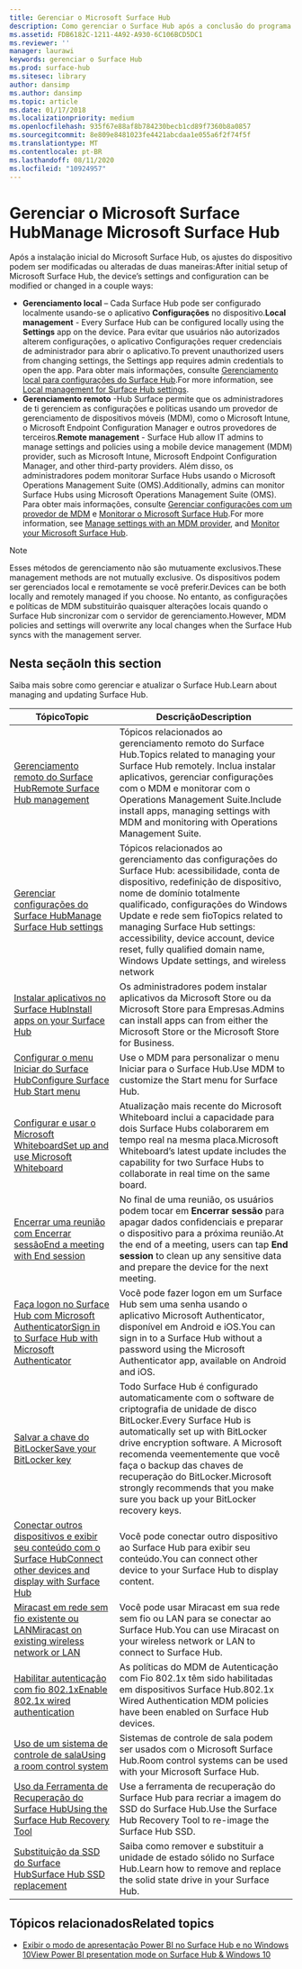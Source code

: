 ```yaml
---
title: Gerenciar o Microsoft Surface Hub
description: Como gerenciar o Surface Hub após a conclusão do programa de primeira execução.
ms.assetid: FDB6182C-1211-4A92-A930-6C106BCD5DC1
ms.reviewer: ''
manager: laurawi
keywords: gerenciar o Surface Hub
ms.prod: surface-hub
ms.sitesec: library
author: dansimp
ms.author: dansimp
ms.topic: article
ms.date: 01/17/2018
ms.localizationpriority: medium
ms.openlocfilehash: 935f67e88af8b784230becb1cd89f7360b8a0857
ms.sourcegitcommit: 8e809e8481023fe4421abcdaa1e055a6f2f74f5f
ms.translationtype: MT
ms.contentlocale: pt-BR
ms.lasthandoff: 08/11/2020
ms.locfileid: "10924957"
---
```

# <span data-ttu-id="17f86-104">Gerenciar o Microsoft Surface Hub</span><span class="sxs-lookup"><span data-stu-id="17f86-104">Manage Microsoft Surface Hub</span></span>

<span data-ttu-id="17f86-105">Após a instalação inicial do Microsoft Surface Hub, os ajustes do dispositivo podem ser modificadas ou alteradas de duas maneiras:</span><span class="sxs-lookup"><span data-stu-id="17f86-105">After initial setup of Microsoft Surface Hub, the device’s settings and configuration can be modified or changed in a couple ways:</span></span>

- <span data-ttu-id="17f86-106">**Gerenciamento local** – Cada Surface Hub pode ser configurado localmente usando-se o aplicativo **Configurações** no dispositivo.</span><span class="sxs-lookup"><span data-stu-id="17f86-106">**Local management** - Every Surface Hub can be configured locally using the **Settings** app on the device.</span></span> <span data-ttu-id="17f86-107">Para evitar que usuários não autorizados alterem configurações, o aplicativo Configurações requer credenciais de administrador para abrir o aplicativo.</span><span class="sxs-lookup"><span data-stu-id="17f86-107">To prevent unauthorized users from changing settings, the Settings app requires admin credentials to open the app.</span></span> <span data-ttu-id="17f86-108">Para obter mais informações, consulte [Gerenciamento local para configurações do Surface Hub](local-management-surface-hub-settings.md).</span><span class="sxs-lookup"><span data-stu-id="17f86-108">For more information, see [Local management for Surface Hub settings](local-management-surface-hub-settings.md).</span></span>
- <span data-ttu-id="17f86-109">**Gerenciamento remoto** -Hub Surface permite que os administradores de ti gerenciem as configurações e políticas usando um provedor de gerenciamento de dispositivos móveis (MDM), como o Microsoft Intune, o Microsoft Endpoint Configuration Manager e outros provedores de terceiros.</span><span class="sxs-lookup"><span data-stu-id="17f86-109">**Remote management** - Surface Hub allow IT admins to manage settings and policies using a mobile device management (MDM) provider, such as Microsoft Intune, Microsoft Endpoint Configuration Manager, and other third-party providers.</span></span> <span data-ttu-id="17f86-110">Além disso, os administradores podem monitorar Surface Hubs usando o Microsoft Operations Management Suite (OMS).</span><span class="sxs-lookup"><span data-stu-id="17f86-110">Additionally, admins can monitor Surface Hubs using Microsoft Operations Management Suite (OMS).</span></span> <span data-ttu-id="17f86-111">Para obter mais informações, consulte [Gerenciar configurações com um provedor de MDM](manage-settings-with-mdm-for-surface-hub.md) e [Monitorar o Microsoft Surface Hub](monitor-surface-hub.md).</span><span class="sxs-lookup"><span data-stu-id="17f86-111">For more information, see [Manage settings with an MDM provider](manage-settings-with-mdm-for-surface-hub.md), and [Monitor your Microsoft Surface Hub](monitor-surface-hub.md).</span></span> 

> [!NOTE]
> <span data-ttu-id="17f86-112">Esses métodos de gerenciamento não são mutuamente exclusivos.</span><span class="sxs-lookup"><span data-stu-id="17f86-112">These management methods are not mutually exclusive.</span></span> <span data-ttu-id="17f86-113">Os dispositivos podem ser gerenciados local e remotamente se você preferir.</span><span class="sxs-lookup"><span data-stu-id="17f86-113">Devices can be both locally and remotely managed if you choose.</span></span> <span data-ttu-id="17f86-114">No entanto, as configurações e políticas de MDM substituirão quaisquer alterações locais quando o Surface Hub sincronizar com o servidor de gerenciamento.</span><span class="sxs-lookup"><span data-stu-id="17f86-114">However, MDM policies and settings will overwrite any local changes when the Surface Hub syncs with the management server.</span></span> 

## <span data-ttu-id="17f86-115">Nesta seção</span><span class="sxs-lookup"><span data-stu-id="17f86-115">In this section</span></span>

<span data-ttu-id="17f86-116">Saiba mais sobre como gerenciar e atualizar o Surface Hub.</span><span class="sxs-lookup"><span data-stu-id="17f86-116">Learn about managing and updating Surface Hub.</span></span>

| <span data-ttu-id="17f86-117">Tópico</span><span class="sxs-lookup"><span data-stu-id="17f86-117">Topic</span></span> | <span data-ttu-id="17f86-118">Descrição</span><span class="sxs-lookup"><span data-stu-id="17f86-118">Description</span></span> |
| ----- | ----------- |
| [<span data-ttu-id="17f86-119">Gerenciamento remoto do Surface Hub</span><span class="sxs-lookup"><span data-stu-id="17f86-119">Remote Surface Hub management</span></span>](remote-surface-hub-management.md) |<span data-ttu-id="17f86-120">Tópicos relacionados ao gerenciamento remoto do Surface Hub.</span><span class="sxs-lookup"><span data-stu-id="17f86-120">Topics related to managing your Surface Hub remotely.</span></span> <span data-ttu-id="17f86-121">Inclua instalar aplicativos, gerenciar configurações com o MDM e monitorar com o Operations Management Suite.</span><span class="sxs-lookup"><span data-stu-id="17f86-121">Include install apps, managing settings with MDM and monitoring with Operations Management Suite.</span></span> |
| [<span data-ttu-id="17f86-122">Gerenciar configurações do Surface Hub</span><span class="sxs-lookup"><span data-stu-id="17f86-122">Manage Surface Hub settings</span></span>](manage-surface-hub-settings.md) |<span data-ttu-id="17f86-123">Tópicos relacionados ao gerenciamento das configurações do Surface Hub: acessibilidade, conta de dispositivo, redefinição de dispositivo, nome de domínio totalmente qualificado, configurações do Windows Update e rede sem fio</span><span class="sxs-lookup"><span data-stu-id="17f86-123">Topics related to managing Surface Hub settings: accessibility, device account, device reset, fully qualified domain name, Windows Update settings, and wireless network</span></span> |
| [<span data-ttu-id="17f86-124">Instalar aplicativos no Surface Hub</span><span class="sxs-lookup"><span data-stu-id="17f86-124">Install apps on your Surface Hub</span></span>]( https://technet.microsoft.com/itpro/surface-hub/install-apps-on-surface-hub) | <span data-ttu-id="17f86-125">Os administradores podem instalar aplicativos da Microsoft Store ou da Microsoft Store para Empresas.</span><span class="sxs-lookup"><span data-stu-id="17f86-125">Admins can install apps can from either the Microsoft Store or the Microsoft Store for Business.</span></span>|
[<span data-ttu-id="17f86-126">Configurar o menu Iniciar do Surface Hub</span><span class="sxs-lookup"><span data-stu-id="17f86-126">Configure Surface Hub Start menu</span></span>](surface-hub-start-menu.md) | <span data-ttu-id="17f86-127">Use o MDM para personalizar o menu Iniciar para o Surface Hub.</span><span class="sxs-lookup"><span data-stu-id="17f86-127">Use MDM to customize the Start menu for Surface Hub.</span></span>
| [<span data-ttu-id="17f86-128">Configurar e usar o Microsoft Whiteboard</span><span class="sxs-lookup"><span data-stu-id="17f86-128">Set up and use Microsoft Whiteboard</span></span>](whiteboard-collaboration.md)  | <span data-ttu-id="17f86-129">Atualização mais recente do Microsoft Whiteboard inclui a capacidade para dois Surface Hubs colaborarem em tempo real na mesma placa.</span><span class="sxs-lookup"><span data-stu-id="17f86-129">Microsoft Whiteboard’s latest update includes the capability for two Surface Hubs to collaborate in real time on the same board.</span></span>   |
| [<span data-ttu-id="17f86-130">Encerrar uma reunião com Encerrar sessão</span><span class="sxs-lookup"><span data-stu-id="17f86-130">End a meeting with End session</span></span>](https://technet.microsoft.com/itpro/surface-hub/finishing-your-surface-hub-meeting) | <span data-ttu-id="17f86-131">No final de uma reunião, os usuários podem tocar em **Encerrar sessão** para apagar dados confidenciais e preparar o dispositivo para a próxima reunião.</span><span class="sxs-lookup"><span data-stu-id="17f86-131">At the end of a meeting, users can tap **End session** to clean up any sensitive data and prepare the device for the next meeting.</span></span>|
| [<span data-ttu-id="17f86-132">Faça logon no Surface Hub com Microsoft Authenticator</span><span class="sxs-lookup"><span data-stu-id="17f86-132">Sign in to Surface Hub with Microsoft Authenticator</span></span>](surface-hub-authenticator-app.md) | <span data-ttu-id="17f86-133">Você pode fazer logon em um Surface Hub sem uma senha usando o aplicativo Microsoft Authenticator, disponível em Android e iOS.</span><span class="sxs-lookup"><span data-stu-id="17f86-133">You can sign in to a Surface Hub without a password using the Microsoft Authenticator app, available on Android and iOS.</span></span>   |
| [<span data-ttu-id="17f86-134">Salvar a chave do BitLocker</span><span class="sxs-lookup"><span data-stu-id="17f86-134">Save your BitLocker key</span></span>](https://technet.microsoft.com/itpro/surface-hub/save-bitlocker-key-surface-hub) | <span data-ttu-id="17f86-135">Todo Surface Hub é configurado automaticamente com o software de criptografia de unidade de disco BitLocker.</span><span class="sxs-lookup"><span data-stu-id="17f86-135">Every Surface Hub is automatically set up with BitLocker drive encryption software.</span></span> <span data-ttu-id="17f86-136">A Microsoft recomenda veementemente que você faça o backup das chaves de recuperação do BitLocker.</span><span class="sxs-lookup"><span data-stu-id="17f86-136">Microsoft strongly recommends that you make sure you back up your BitLocker recovery keys.</span></span>|
| [<span data-ttu-id="17f86-137">Conectar outros dispositivos e exibir seu conteúdo com o Surface Hub</span><span class="sxs-lookup"><span data-stu-id="17f86-137">Connect other devices and display with Surface Hub</span></span>](https://technet.microsoft.com/itpro/surface-hub/connect-and-display-with-surface-hub) | <span data-ttu-id="17f86-138">Você pode conectar outro dispositivo ao Surface Hub para exibir seu conteúdo.</span><span class="sxs-lookup"><span data-stu-id="17f86-138">You can connect other device to your Surface Hub to display content.</span></span>|
| [<span data-ttu-id="17f86-139">Miracast em rede sem fio existente ou LAN</span><span class="sxs-lookup"><span data-stu-id="17f86-139">Miracast on existing wireless network or LAN</span></span>](miracast-over-infrastructure.md) | <span data-ttu-id="17f86-140">Você pode usar Miracast em sua rede sem fio ou LAN para se conectar ao Surface Hub.</span><span class="sxs-lookup"><span data-stu-id="17f86-140">You can use Miracast on your wireless network or LAN to connect to Surface Hub.</span></span> |
 [<span data-ttu-id="17f86-141">Habilitar autenticação com fio 802.1x</span><span class="sxs-lookup"><span data-stu-id="17f86-141">Enable 802.1x wired authentication</span></span>](enable-8021x-wired-authentication.md) | <span data-ttu-id="17f86-142">As políticas do MDM de Autenticação com Fio 802.1x têm sido habilitadas em dispositivos Surface Hub.</span><span class="sxs-lookup"><span data-stu-id="17f86-142">802.1x Wired Authentication MDM policies have been enabled on Surface Hub devices.</span></span> 
| [<span data-ttu-id="17f86-143">Uso de um sistema de controle de sala</span><span class="sxs-lookup"><span data-stu-id="17f86-143">Using a room control system</span></span>](https://technet.microsoft.com/itpro/surface-hub/use-room-control-system-with-surface-hub) | <span data-ttu-id="17f86-144">Sistemas de controle de sala podem ser usados com o Microsoft Surface Hub.</span><span class="sxs-lookup"><span data-stu-id="17f86-144">Room control systems can be used with your Microsoft Surface Hub.</span></span>|
[<span data-ttu-id="17f86-145">Uso da Ferramenta de Recuperação do Surface Hub</span><span class="sxs-lookup"><span data-stu-id="17f86-145">Using the Surface Hub Recovery Tool</span></span>](surface-hub-recovery-tool.md) | <span data-ttu-id="17f86-146">Use a ferramenta de recuperação do Surface Hub para recriar a imagem do SSD do Surface Hub.</span><span class="sxs-lookup"><span data-stu-id="17f86-146">Use the Surface Hub Recovery Tool to re-image the Surface Hub SSD.</span></span>
[<span data-ttu-id="17f86-147">Substituição da SSD do Surface Hub</span><span class="sxs-lookup"><span data-stu-id="17f86-147">Surface Hub SSD replacement</span></span>](surface-hub-ssd-replacement.md) | <span data-ttu-id="17f86-148">Saiba como remover e substituir a unidade de estado sólido no Surface Hub.</span><span class="sxs-lookup"><span data-stu-id="17f86-148">Learn how to remove and replace the solid state drive in your Surface Hub.</span></span>

## <span data-ttu-id="17f86-149">Tópicos relacionados</span><span class="sxs-lookup"><span data-stu-id="17f86-149">Related topics</span></span>

- [<span data-ttu-id="17f86-150">Exibir o modo de apresentação Power BI no Surface Hub e no Windows 10</span><span class="sxs-lookup"><span data-stu-id="17f86-150">View Power BI presentation mode on Surface Hub & Windows 10</span></span>](https://powerbi.microsoft.com/documentation/powerbi-mobile-win10-app-presentation-mode/)
